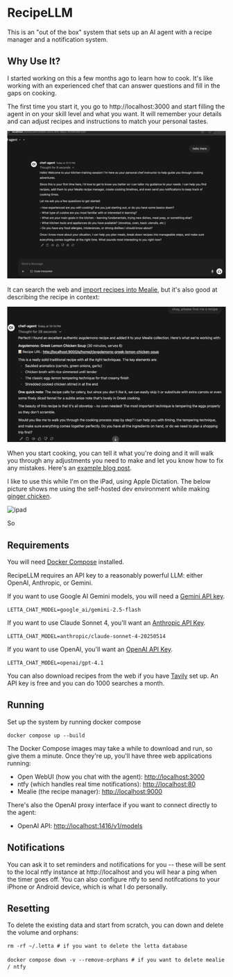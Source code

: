 # RecipeLLM

This is an "out of the box" system that sets up an AI agent with a recipe manager and a notification system.


## Why Use It?

I started working on this a few months ago to learn how to cook.  It's like working with an experienced chef that can answer questions and fill in the gaps on cooking.

The first time you start it, you go to http://localhost:3000 and start filling the agent in on your skill level and what you want.  It will remember your details and can adjust recipes and instructions to match your personal tastes.

![introduction](./introduction.png)

It can search the web and [import recipes into Mealie](https://tersesystems.com/blog/2025/03/01/integrating-letta-with-a-recipe-manager/), but it's also good at describing the recipe in context:

![cooking](./cooking.png)

When you start cooking, you can tell it what you're doing and it will walk you through any adjustments you need to make and let you know how to fix any mistakes.  Here's an [example blog post](https://tersesystems.com/blog/2025/02/14/cooking-with-llms/).

I like to use this while I'm on the iPad, using Apple Dictation.  The below picture shows me using the self-hosted dev environment while making [ginger chicken](https://tersesystems.com/blog/2025/03/07/llm-complexity-and-pricing/).

![ipad](https://tersesystems.com/images/2025-03-07/letta.jpg)

So 

## Requirements

You will need [Docker Compose](https://docs.docker.com/compose/install/) installed.

RecipeLLM requires an API key to a reasonably powerful LLM: either OpenAI, Anthropic, or Gemini.

If you want to use Google AI Gemini models, you will need a [Gemini API key](https://ai.google.dev/gemini-api/docs/api-key).

```
LETTA_CHAT_MODEL=google_ai/gemini-2.5-flash
```

If you want to use Claude Sonnet 4, you'll want an [Anthropic API Key](https://console.anthropic.com/settings/keys).

```
LETTA_CHAT_MODEL=anthropic/claude-sonnet-4-20250514
```

If you want to use OpenAI, you'll want an [OpenAI API Key](https://platform.openai.com/api-keys).

```
LETTA_CHAT_MODEL=openai/gpt-4.1
```

You can also download recipes from the web if you have [Tavily](https://www.tavily.com/) set up.  An API key is free and you can do 1000 searches a month.

## Running

Set up the system by running docker compose

```
docker compose up --build
```

The Docker Compose images may take a while to download and run, so give them a minute.  Once they're up, you'll have three web applications running:

* Open WebUI (how you chat with the agent): [http://localhost:3000](http://localhost:3000)
* ntfy (which handles real time notifications): [http://localhost:80](http://localhost:80)
* Mealie (the recipe manager): [http://localhost:9000](http://localhost:9000)

There's also the OpenAI proxy interface if you want to connect directly to the agent:

* OpenAI API: [http://localhost:1416/v1/models](http://localhost:1416/v1/models)

## Notifications

You can ask it to set reminders and notifications for you -- these will be sent to the local ntfy instance at http://localhost and you will hear a ping when the timer goes off.  You can also configure ntfy to send notifcations to your iPhone or Android device, which is what I do personally.

## Resetting

To delete the existing data and start from scratch, you can down and delete the volume and orphans:

```
rm -rf ~/.letta # if you want to delete the letta database

docker compose down -v --remove-orphans # if you want to delete mealie / ntfy
```
